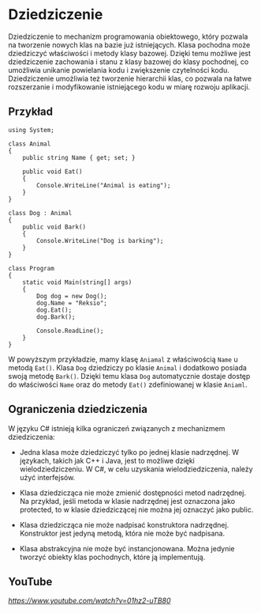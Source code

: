 # Dziedziczenie

Dziedziczenie to mechanizm programowania obiektowego, który pozwala na tworzenie nowych klas na bazie już istniejących. Klasa pochodna może dziedziczyć właściwości i metody klasy bazowej. Dzięki temu możliwe jest dziedziczenie zachowania i stanu z klasy bazowej do klasy pochodnej, co umożliwia unikanie powielania kodu i zwiększenie czytelności kodu. Dziedziczenie umożliwia też tworzenie hierarchii klas, co pozwala na łatwe rozszerzanie i modyfikowanie istniejącego kodu w miarę rozwoju aplikacji.

## Przykład

```
using System;

class Animal
{
    public string Name { get; set; }

    public void Eat()
    {
        Console.WriteLine("Animal is eating");
    }
}

class Dog : Animal
{
    public void Bark()
    {
        Console.WriteLine("Dog is barking");
    }
}

class Program
{
    static void Main(string[] args)
    {
        Dog dog = new Dog();
        dog.Name = "Reksio";
        dog.Eat();
        dog.Bark();

        Console.ReadLine();
    }
}
```
W powyższym przykładzie, mamy klasę `Aniamal` z właściwością `Name` u metodą `Eat()`. Klasa `Dog` dziedziczy po klasie `Animal` i dodatkowo posiada swoją metodę `Bark()`. Dzięki temu klasa `Dog` automatycznie dostaje dostęp do właściwości `Name` oraz do metody `Eat()` zdefiniowanej w klasie `Aniaml`.

## Ograniczenia dziedziczenia

W języku C# istnieją kilka ograniczeń związanych z mechanizmem dziedziczenia:

- Jedna klasa może dziedziczyć tylko po jednej klasie nadrzędnej. W językach, takich jak C++ i Java, jest to możliwe dzięki wielodziedziczeniu. W C#, w celu uzyskania wielodziedziczenia, należy użyć interfejsów.

- Klasa dziedzicząca nie może zmienić dostępności metod nadrzędnej. Na przykład, jeśli metoda w klasie nadrzędnej jest oznaczona jako protected, to w klasie dziedziczącej nie można jej oznaczyć jako public.

- Klasa dziedzicząca nie może nadpisać konstruktora nadrzędnej. Konstruktor jest jedyną metodą, która nie może być nadpisana.

- Klasa abstrakcyjna nie może być instancjonowana. Można jedynie tworzyć obiekty klas pochodnych, które ją implementują.

## YouTube

*https://www.youtube.com/watch?v=01hz2-uTB80* 